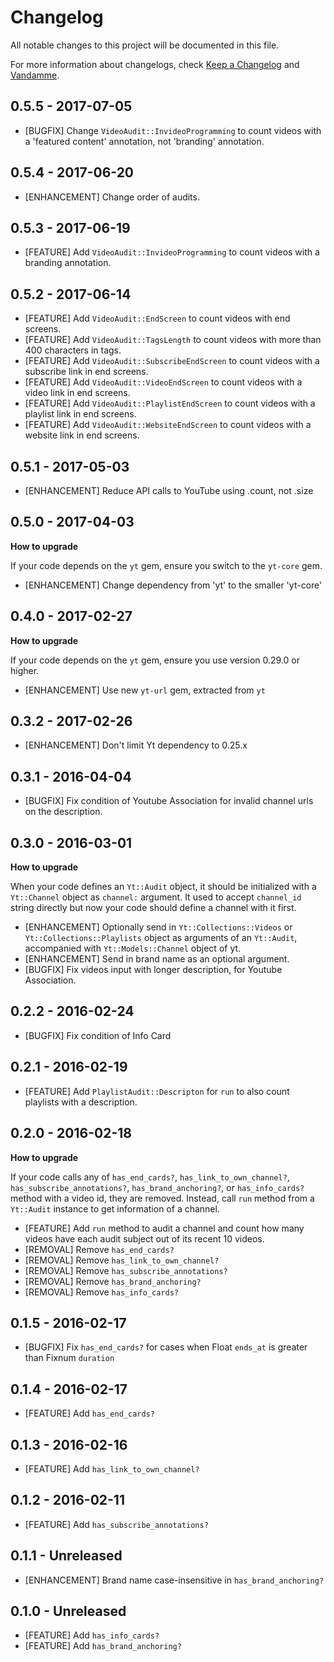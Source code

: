 # Changelog

All notable changes to this project will be documented in this file.

For more information about changelogs, check
[Keep a Changelog](http://keepachangelog.com) and
[Vandamme](http://tech-angels.github.io/vandamme).

## 0.5.5  - 2017-07-05

* [BUGFIX] Change `VideoAudit::InvideoProgramming` to count videos with a 'featured content' annotation, not 'branding' annotation.

## 0.5.4  - 2017-06-20

* [ENHANCEMENT] Change order of audits.

## 0.5.3  - 2017-06-19

* [FEATURE] Add `VideoAudit::InvideoProgramming` to count videos with a branding annotation.

## 0.5.2  - 2017-06-14

* [FEATURE] Add `VideoAudit::EndScreen` to count videos with end screens.
* [FEATURE] Add `VideoAudit::TagsLength` to count videos with more than 400 characters in tags.
* [FEATURE] Add `VideoAudit::SubscribeEndScreen` to count videos with a subscribe link in end screens.
* [FEATURE] Add `VideoAudit::VideoEndScreen` to count videos with a video link in end screens.
* [FEATURE] Add `VideoAudit::PlaylistEndScreen` to count videos with a playlist link in end screens.
* [FEATURE] Add `VideoAudit::WebsiteEndScreen` to count videos with a website link in end screens.

## 0.5.1  - 2017-05-03

* [ENHANCEMENT] Reduce API calls to YouTube using .count, not .size

## 0.5.0  - 2017-04-03

**How to upgrade**

If your code depends on the `yt` gem, ensure you switch to the `yt-core` gem.

* [ENHANCEMENT] Change dependency from 'yt' to the smaller 'yt-core'

## 0.4.0  - 2017-02-27

**How to upgrade**

If your code depends on the `yt` gem, ensure you use version 0.29.0 or higher.

* [ENHANCEMENT] Use new `yt-url` gem, extracted from `yt`

## 0.3.2  - 2017-02-26

* [ENHANCEMENT] Don't limit Yt dependency to 0.25.x

## 0.3.1  - 2016-04-04

* [BUGFIX] Fix condition of Youtube Association for invalid channel urls on the description.

## 0.3.0  - 2016-03-01

**How to upgrade**

When your code defines an `Yt::Audit` object, it should be initialized with a `Yt::Channel` object as `channel:` argument. It used to accept `channel_id` string directly but now your code should define a channel with it first.

* [ENHANCEMENT] Optionally send in `Yt::Collections::Videos` or `Yt::Collections::Playlists` object as arguments of an `Yt::Audit`, accompanied with `Yt::Models::Channel` object of yt.
* [ENHANCEMENT] Send in brand name as an optional argument.
* [BUGFIX] Fix videos input with longer description, for Youtube Association.

## 0.2.2  - 2016-02-24

* [BUGFIX] Fix condition of Info Card

## 0.2.1  - 2016-02-19

* [FEATURE] Add `PlaylistAudit::Descripton` for `run` to also count playlists with a description.

## 0.2.0  - 2016-02-18

**How to upgrade**

If your code calls any of `has_end_cards?`, `has_link_to_own_channel?`, `has_subscribe_annotations?`, `has_brand_anchoring?`, or `has_info_cards?` method with a video id, they are removed. Instead, call `run` method from a `Yt::Audit` instance to get information of a channel.

* [FEATURE] Add `run` method to audit a channel and count how many videos have each audit subject out of its recent 10 videos.
* [REMOVAL] Remove `has_end_cards?`
* [REMOVAL] Remove `has_link_to_own_channel?`
* [REMOVAL] Remove `has_subscribe_annotations?`
* [REMOVAL] Remove `has_brand_anchoring?`
* [REMOVAL] Remove `has_info_cards?`

## 0.1.5  - 2016-02-17

* [BUGFIX] Fix `has_end_cards?` for cases when Float `ends_at` is
  greater than Fixnum `duration`

## 0.1.4  - 2016-02-17

* [FEATURE] Add `has_end_cards?`

## 0.1.3  - 2016-02-16

* [FEATURE] Add `has_link_to_own_channel?`

## 0.1.2  - 2016-02-11

* [FEATURE] Add `has_subscribe_annotations?`

## 0.1.1  - Unreleased

* [ENHANCEMENT] Brand name case-insensitive in `has_brand_anchoring?`

## 0.1.0  - Unreleased

* [FEATURE] Add `has_info_cards?`
* [FEATURE] Add `has_brand_anchoring?`
